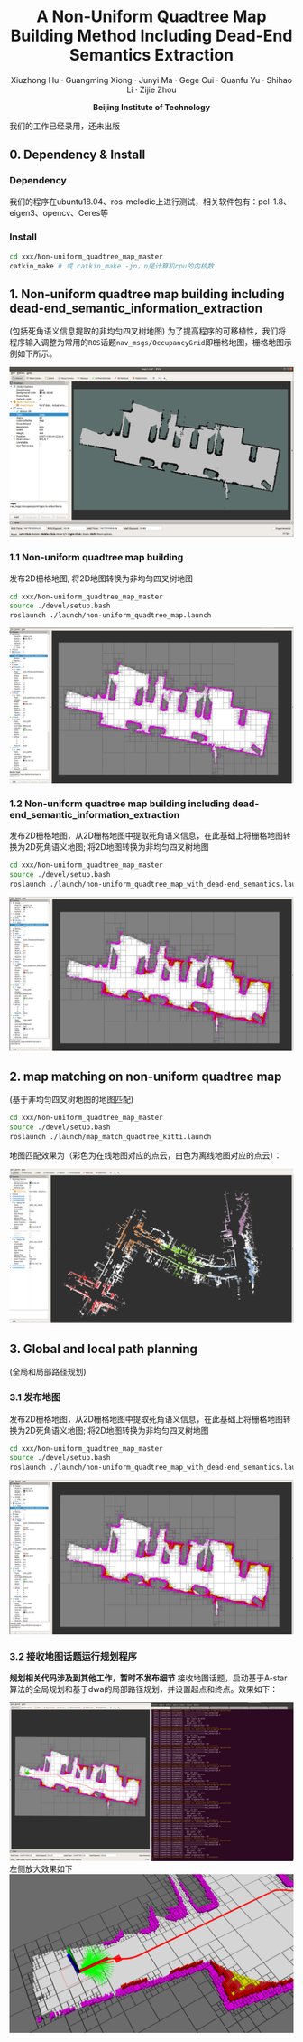 <p align="center">
  <h1 align="center"> A Non-Uniform Quadtree Map Building Method Including Dead-End Semantics Extraction </h1>
  <p align="center">
    <a <strong>Xiuzhong Hu</strong></a>
    ·
    <a <strong>Guangming Xiong</strong></a>
    ·
    <a <strong>Junyi Ma</strong></a>    
    ·    
    <a <strong>Gege Cui</strong></a>
    ·
    <a <strong>Quanfu Yu</strong></a>
    ·
    <a <strong>Shihao Li</strong></a>        
    ·
    <a <strong>Zijie Zhou</strong></a>           
  </p>
  <p align="center"><strong>Beijing Institute of Technology</strong></a>
  </h3>
  <div align="center"></div>
</p>
我们的工作已经录用，还未出版

## 0. Dependency & Install
### Dependency
我们的程序在ubuntu18.04、ros-melodic上进行测试，相关软件包有：pcl-1.8、eigen3、opencv、Ceres等

### Install
```bash
cd xxx/Non-uniform_quadtree_map_master
catkin_make # 或 catkin_make -jn，n是计算机cpu的内核数
```
## 1. Non-uniform quadtree map building including dead-end_semantic_information_extraction
(包括死角语义信息提取的非均匀四叉树地图)
为了提高程序的可移植性，我们将程序输入调整为常用的`ROS`话题`nav_msgs/OccupancyGrid`即栅格地图，栅格地图示例如下所示。
<div align=center><img src="./Demo/grid_map_example.png" /></div>

### 1.1 Non-uniform quadtree map building
发布2D栅格地图, 将2D地图转换为非均匀四叉树地图
```bash
cd xxx/Non-uniform_quadtree_map_master
source ./devel/setup.bash
roslaunch ./launch/non-uniform_quadtree_map.launch
```
<div align=center><img src="./Demo/map_building_1.png" /></div>

### 1.2 Non-uniform quadtree map building including dead-end_semantic_information_extraction
发布2D栅格地图，从2D栅格地图中提取死角语义信息，在此基础上将栅格地图转换为2D死角语义地图; 将2D地图转换为非均匀四叉树地图
```bash
cd xxx/Non-uniform_quadtree_map_master
source ./devel/setup.bash
roslaunch ./launch/non-uniform_quadtree_map_with_dead-end_semantics.launch
```
<div align=center><img src="./Demo/map_building_2.png" /></div>

## 2. map matching on non-uniform quadtree map
(基于非均匀四叉树地图的地图匹配)
```bash
cd xxx/Non-uniform_quadtree_map_master
source ./devel/setup.bash
roslaunch ./launch/map_match_quadtree_kitti.launch
```
地图匹配效果为（彩色为在线地图对应的点云，白色为离线地图对应的点云）：
<div align=center><img src="./Demo/map_matching_1.png"  style="zoom:50%" /></div>

## 3. Global and local path planning
(全局和局部路径规划)
### 3.1 发布地图
发布2D栅格地图，从2D栅格地图中提取死角语义信息，在此基础上将栅格地图转换为2D死角语义地图; 将2D地图转换为非均匀四叉树地图
```bash
cd xxx/Non-uniform_quadtree_map_master
source ./devel/setup.bash
roslaunch ./launch/non-uniform_quadtree_map_with_dead-end_semantics.launch
```
<div align=center><img src="./Demo/map_building_2.png" /></div>

### 3.2 接收地图话题运行规划程序
**规划相关代码涉及到其他工作，暂时不发布细节**
接收地图话题，启动基于A-star算法的全局规划和基于dwa的局部路径规划，并设置起点和终点。效果如下：
<div align=center><img src="./Demo/path_planning_1.png" /></div>
左侧放大效果如下
<div align=center><img src="./Demo/path_planning_2.png" /></div>



